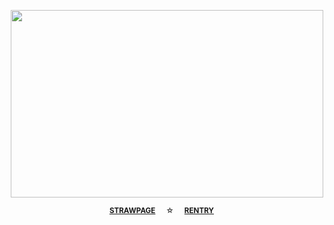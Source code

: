 <p align="center">
  <img width="500" height="300" src="https://github.com/user-attachments/assets/8a93d7c1-2e7f-48ed-9231-be9bcb1e13c0">

<div align="center"> 

 <sup>[**STRAWPAGE**](https://todorki.straw.page)⠀⠀☆⠀⠀[**RENTRY**](https://rentry.co/drfreakystein)⠀⠀

 <div align="center">  
